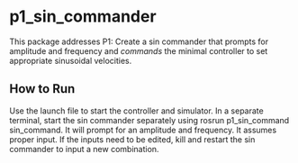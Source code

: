 # p1_sin_commander

This package addresses P1:  Create a sin commander that prompts for amplitude and frequency and *commands* the minimal controller to set appropriate sinusoidal velocities.

## How to Run

Use the launch file to start the controller and simulator.  In a separate terminal, start the sin commander separately using rosrun p1_sin_command sin_command.  It will prompt for an amplitude and frequency.  It assumes proper input.  If the inputs need to be edited, kill and restart the sin commander to input a new combination.
